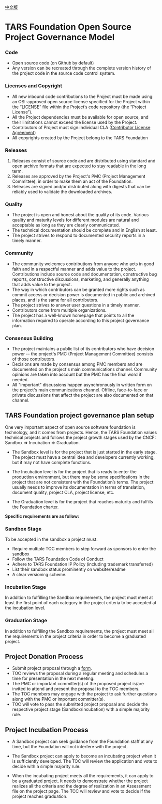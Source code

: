 [中文版](https://github.com/TarsCloud/TarsFoundation/blob/master/Community/%E9%A1%B9%E7%9B%AE%E6%B2%BB%E7%90%86%E6%96%B9%E6%A1%88.md)
# TARS Foundation Open Source Project Governance Model
 
### Code
 
- Open source code (on Github by default)
- Any version can be recreated through the complete version history of the project code in the source code control system.  
 
### Licenses and Copyright
 
- All new inbound code contributions to the Project must be made using an OSI-approved open source license specified for the Project within the “LICENSE” file within the Project’s code repository (the “Project License”).
- All the Project dependencies must be available for open source, and their limitations cannot exceed the license used by the Project.
- Contributors of Project must sign individual CLA ([Contributor License Agreement](https://tarscloud.github.io/TarsDocs_en/cla.html))
- All copyrights created by the Project belong to the TARS Foundation
 
 
### Releases
 
1. Releases consist of source code and are distributed using standard and open archive formats that are expected to stay readable in the long term. 
2. Releases are approved by the Project's PMC (Project Management Committee), in order to make them an act of the Foundation.
3. Releases are signed and/or distributed along with digests that can be reliably used to validate the downloaded archives.
 
### Quality
 
- The project is open and honest about the quality of its code. Various quality and maturity levels for different modules are natural and acceptable as long as they are clearly communicated.
- The technical documentation should be complete and in English at least.
- The project strives to respond to documented security reports in a timely manner.
 
### Community
 
- The community welcomes contributions from anyone who acts in good faith and in a respectful manner and adds value to the project. Contributions include source code and documentation, constructive bug reports, constructive discussions, marketing, and generally anything that adds value to the project.
- The way in which contributors can be granted more rights such as commit access or decision power is documented in public and archived places, and is the same for all contributors.
- The project strives to answer user questions in a timely manner.
- Contributors come from multiple organizations.
- The project has a well-known homepage that points to all the information required to operate according to this project governance plan.
 
### Consensus Building
 
- The project maintains a public list of its contributors who have decision power -- the project's PMC (Project Management Committee) consists of those contributors.
- Decisions are made by consensus among PMC members and are documented on the project's main communications channel. Community opinions are taken into account but the PMC has the final word if needed.
- All "important" discussions happen asynchronously in written form on the project's main communications channel. Offline, face-to-face or private discussions that affect the project are also documented on that channel.
 
## TARS Foundation project governance plan setup
 
One very important aspect of open source software foundation is technology, and it comes from projects. Hence, the TARS Foundation values technical projects and follows the project growth stages used by the CNCF: Sandbox => Incubation => Graduation.
 
- The Sandbox level is for the project that is just started in the early stage. The project must have a central idea and developers currently working, but it may not have complete functions. 
 
- The Incubation level is for the project that is ready to enter the production environment, but there may be some specifications in the project that are not consistent with the Foundation’s terms. The project usually needs to improve its documentation in terms of translation, document quality, project CLA, project license, etc.
 
- The Graduation level is for the project that reaches maturity and fulfills the Foundation charter.
 
**Specific requirements are as follow:**
 
### Sandbox Stage
 
To be accepted in the sandbox a project must:
 
+ Require multiple TOC members to step forward as sponsors to enter the sandbox
+ Follow the TARS Foundation Code of Conduct
+ Adhere to TARS Foundation IP Policy (including trademark transferred)
+ List their sandbox status prominently on website/readme
+ A clear versioning scheme.
 
### Incubation Stage
In addition to fulfilling the Sandbox requirements, the project must meet at least the first point of each category in the project criteria to be accepted at the incubation level.

### Graduation Stage

In addition to fulfilling the Sandbox requirements, the project must meet all the requirements in the project criteria in order to become a graduated project.
 
## Project Donation Process
- Submit project proposal through a [ form](https://docs.google.com/forms/u/2/d/1jM_nJcHg08gG3R7tboA-gSSOHlaHgvg3OHt6aBqgfXI/edit).
- TOC reviews the proposal during a regular meeting and schedules a time for presentation in the next meeting. 
- The PMC or important committer(s) of the proposed project is/are invited to attend and present the proposal to the TOC members.
- The TOC members may engage with the project to ask further questions along with the PMC or important committer(s).  
- TOC will vote to pass the submitted project proposal and decide the respective project stage (Sandbox/Incubation) with a simple majority rule. 
 
## Project Incubation Process
 
- A Sandbox project can seek guidance from the Foundation staff at any time, but the Foundation will not interfere with the project. 
 
- The Sandbox project can apply to become an incubating project when it is sufficiently developed. The TOC will review the application and vote to decide with a simple majority rule. 

- When the incubating project meets all the requirements, it can apply to be a graduated project. It needs to demonstrate whether the project realizes all the criteria and the degree of realization in an Assessment file on the project page. The TOC will review and vote to decide if the project reaches graduation.
